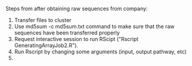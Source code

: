Steps from after obtaining raw sequences from company: 

1. Transfer files to cluster
2. Use md5sum -c md5sum.txt command to make sure that the raw sequences have been transferred properly
3. Request interactive session to run RScipt ("Rscript GeneratingArrayJob2.R").
4. Run Rscript by changing some arguments (input, output pathway, etc)
5. 
